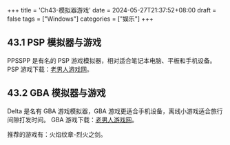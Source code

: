 +++
title = 'Ch43-模拟器游戏'
date = 2024-05-27T21:37:52+08:00
draft = false
tags = ["Windows"]
categories = ["娱乐"]
+++

## 43.1 PSP 模拟器与游戏

PPSSPP 是有名的 PSP 游戏模拟器，相对适合笔记本电脑、平板和手机设备。
PSP 游戏下载：[老男人游戏网](https://www.oldmantvg.net/)。

## 43.2 GBA 模拟器与游戏

Delta 是名有 GBA 游戏模拟器，GBA 游戏更适合手机设备，离线小游戏适合旅行间隙打发时间。
GBA 游戏下载：[老男人游戏网](https://www.oldmantvg.net/)。

推荐的游戏有：火焰纹章-烈火之剑。
